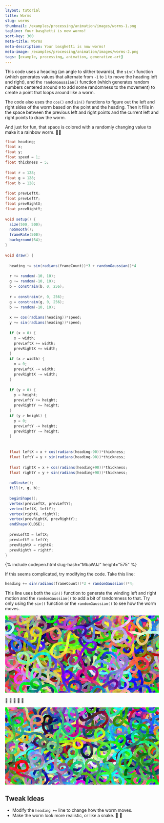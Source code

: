 ```yaml
---
layout: tutorial
title: Worms
slug: worms
thumbnail: /examples/processing/animation/images/worms-1.png
tagline: Your basghetti is now worms!
sort-key: 300
meta-title: Worms
meta-description: Your basghetti is now worms!
meta-image: /examples/processing/animation/images/worms-2.png
tags: [example, processing, animation, generative-art]
---
```


This code uses a heading (an angle to slither towards), the `sin()` function (which generates values that alternate from `-1` to `1` to move the heading left and right), and the `randomGaussian()` function (which generates random numbers centered around `0` to add some randomness to the movement) to create a point that loops around like a worm.

The code also uses the `cos()` and `sin()` functions to figure out the left and right sides of the worm based on the point and the heading. Then it fills in the space between the previous left and right points and the current left and right points to draw the worm.

And just for fun, that space is colored with a randomly changing value to make it a rainbow worm. 🌈🐛

```java
float heading;
float x;
float y;
float speed = 1;
float thickness = 5;

float r = 128;
float g = 128;
float b = 128;

float prevLeftX;
float prevLeftY;
float prevRightX;
float prevRightY;

void setup() {
  size(500, 500);
  noSmooth();
  frameRate(500);
  background(64);
}

void draw() {

  heading += sin(radians(frameCount))*3 + randomGaussian()*4

  r += random(-10, 10);
  g += random(-10, 10);
  b = constrain(b, 0, 256);

  r = constrain(r, 0, 256);
  g = constrain(g, 0, 256);
  b += random(-10, 10);

  x += cos(radians(heading))*speed;
  y += sin(radians(heading))*speed;

  if (x < 0) {
    x = width;
    prevLeftX += width;
    prevRightX += width;
  }
  if (x > width) {
    x = 0;
    prevLeftX -= width;
    prevRightX -= width;
  }

  if (y < 0) {
    y = height;
    prevLeftY += height;
    prevRightY += height;
  }
  if (y > height) {
    y = 0;
    prevLeftY -= height;
    prevRightY -= height;
  }


  float leftX = x + cos(radians(heading-90))*thickness;
  float leftY = y + sin(radians(heading-90))*thickness;

  float rightX = x + cos(radians(heading+90))*thickness;
  float rightY = y + sin(radians(heading+90))*thickness;

  noStroke();
  fill(r, g, b);

  beginShape();
  vertex(prevLeftX, prevLeftY);
  vertex(leftX, leftY);
  vertex(rightX, rightY);
  vertex(prevRightX, prevRightY);
  endShape(CLOSE);

  prevLeftX = leftX;
  prevLeftY = leftY;
  prevRightX = rightX;
  prevRightY = rightY;
}
```

{% include codepen.html slug-hash="MbaWJJ" height="575" %}

If this seems complicated, try modifying the code. Take this line:

```java
heading += sin(radians(frameCount))*3 + randomGaussian()*4;
```

This line uses both the `sin()` function to generate the winding left and right motion and the `randomGaussian()` to add a bit of randomness to that. Try only using the `sin()` function or the `randomGaussian()` to see how the worm moves.

![worms](/examples/processing/animation/images/worms-2.png)

🐛 :bug: 🐛 :bug: 🐛

![worms](/examples/processing/animation/images/worms-3.png)

## Tweak Ideas

- Modify the `heading +=` line to change how the worm moves.
- Make the worm look more realistic, or like a snake. 🐍 :snake:
